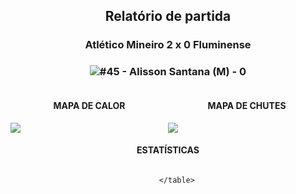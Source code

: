 <h2 style="text-align: center;">Relatório de partida</h3>

<h3 style="text-align: center;">Atlético Mineiro 2 x 0 Fluminense</h3>

<h3 style="text-align: center;"><img src="https://api.sofascore.com/api/v1/player/1471221/image">#45 - Alisson Santana (M) - 0</h3>

<div style="text-align: left; display: grid; grid-template-columns: 1fr 1fr;">
  <div>
    <h4 style="text-align: center;">MAPA DE CALOR</h3>
    <img src=../players/heatmaps/11067499_1471221.png>
</div>
  <div>
    <h4 style="text-align: center;">MAPA DE CHUTES</h3>
    <img src=../players/shotmaps/11067499_1471221.png>
  </div>
</div>

<h4 style="text-align: center;">ESTATÍSTICAS</h3>
<div style="text-align: center; display: grid; grid-template-columns: 1fr;">
  <div>
    <table>
        
        </table>
</div>